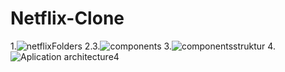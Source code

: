 # Netflix-Clone

1.![netflixFolders](https://user-images.githubusercontent.com/66250856/99908632-f7b58980-2ce3-11eb-93a6-e0e0b48021db.png)
2.3.![components](https://user-images.githubusercontent.com/66250856/99908642-069c3c00-2ce4-11eb-8106-7d3150d67281.png)
3.![componentsstruktur](https://user-images.githubusercontent.com/66250856/99908637-02701e80-2ce4-11eb-9014-26b05611d891.png)
4.![Aplication architecture4](https://user-images.githubusercontent.com/66250856/99908645-0865ff80-2ce4-11eb-838e-e805c4467f99.png)
